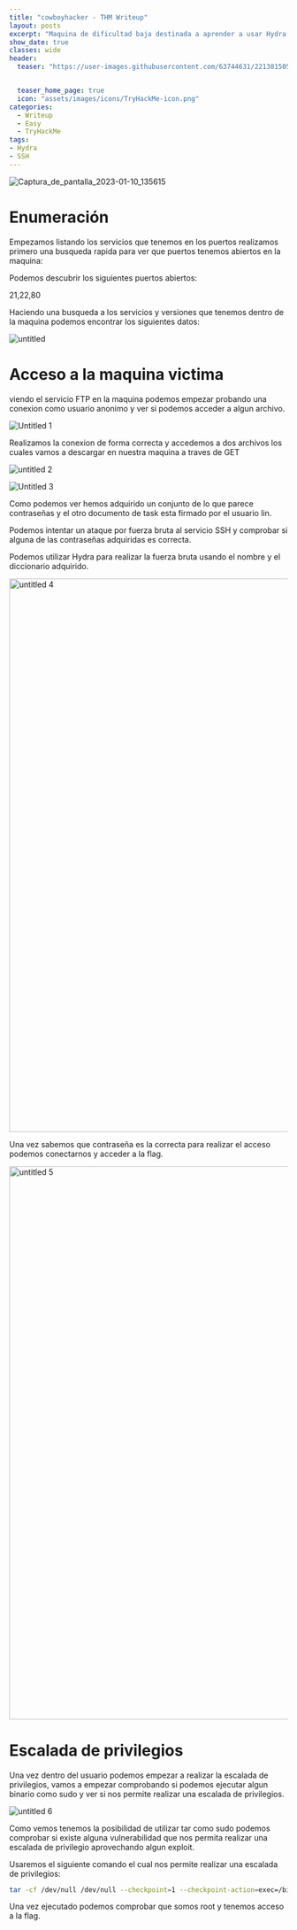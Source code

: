 ```yaml
---
title: "cowboyhacker - THM Writeup"
layout: posts
excerpt: "Maquina de dificultad baja destinada a aprender a usar Hydra para atacar a un servicio SSH con un diccionario"
show_date: true
classes: wide
header:
  teaser: "https://user-images.githubusercontent.com/63744631/221381505-698061a5-b8ab-43f1-bcc9-ba553f77429e.jpeg"


  teaser_home_page: true
  icon: "assets/images/icons/TryHackMe-icon.png"
categories:
  - Writeup
  - Easy
  - TryHackMe
tags:
- Hydra
- SSH
---
```


![Captura_de_pantalla_2023-01-10_135615](https://user-images.githubusercontent.com/63744631/221379788-1a60632e-1d68-4e75-8d46-191f8e3ed1d6.png)


# Enumeración

Empezamos listando los servicios que tenemos en los puertos realizamos primero una busqueda rapida para ver que puertos tenemos abiertos en la maquina:

Podemos descubrir los siguientes puertos abiertos:

21,22,80

Haciendo una busqueda a los servicios y versiones que tenemos dentro de la maquina podemos encontrar los siguientes datos:

![untitled](https://user-images.githubusercontent.com/63744631/221379902-ed7f8b70-19a2-4d26-9552-a7d5b792b8a5.png)

# Acceso a la maquina victima

viendo el servicio FTP en la maquina podemos empezar probando una conexion como usuario anonimo y ver si podemos acceder a algun archivo.

![Untitled 1](https://user-images.githubusercontent.com/63744631/221379915-c9731374-3607-473a-87e4-68ab87fafe22.png)

Realizamos la conexion de forma correcta y accedemos a dos archivos los cuales vamos a descargar en nuestra maquina a traves de GET

![untitled 2](https://user-images.githubusercontent.com/63744631/221379931-a78bfd0a-0c92-4ce8-bdd8-0006dd5eedac.png)

![Untitled 3](https://user-images.githubusercontent.com/63744631/221379961-fbd55c4f-09be-4813-b5ea-54715d79d99c.png)

Como podemos ver hemos adquirido un conjunto de lo que parece contraseñas y el otro documento de task esta firmado por el usuario lin.

Podemos intentar un ataque por fuerza bruta al servicio SSH y comprobar si alguna de las contraseñas adquiridas es correcta.

Podemos utilizar Hydra para realizar la fuerza bruta usando el nombre y el diccionario adquirido.

<img width="1000" alt="untitled 4" src="https://user-images.githubusercontent.com/63744631/221379979-a1868f65-9c7e-40f5-b780-4b3a8909ab4b.png">

Una vez sabemos que contraseña es la correcta para realizar el acceso podemos conectarnos y acceder a la flag.

<img width="1000" alt="untitled 5" src="https://user-images.githubusercontent.com/63744631/221380005-d84494de-353b-4f2b-b26e-1b43ad25df2f.png">

# Escalada de privilegios

Una vez dentro del usuario podemos empezar a realizar la escalada de privilegios, vamos a empezar comprobando si podemos ejecutar algun binario como sudo y ver si nos permite realizar una escalada de privilegios.

![untitled 6](https://user-images.githubusercontent.com/63744631/221380059-69f2383d-2d4e-4f53-a0e6-ae620b5f9ec9.png)

Como vemos tenemos la posibilidad de utilizar tar como sudo podemos comprobar si existe alguna vulnerabilidad que nos permita realizar una escalada de privilegio aprovechando algun exploit.

Usaremos el siguiente comando el cual nos permite realizar una escalada de privilegios:

```bash
tar -cf /dev/null /dev/null --checkpoint=1 --checkpoint-action=exec=/bin/sh
```

Una vez ejecutado podemos comprobar que somos root y tenemos acceso a la flag.
